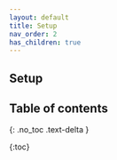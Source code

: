 ```yaml
---
layout: default
title: Setup
nav_order: 2
has_children: true
---
```


## Setup

## Table of contents
{: .no_toc .text-delta }

{:toc}

